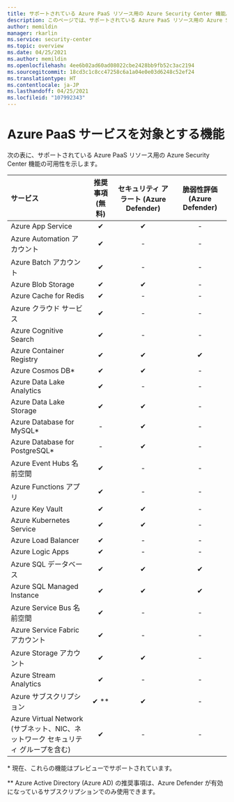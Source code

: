 ```yaml
---
title: サポートされている Azure PaaS リソース用の Azure Security Center 機能。
description: このページでは、サポートされている Azure PaaS リソース用の Azure Security Center 機能の可用性について説明します。
author: memildin
manager: rkarlin
ms.service: security-center
ms.topic: overview
ms.date: 04/25/2021
ms.author: memildin
ms.openlocfilehash: 4ee6b02ad60ad08022cbe2428bb9fb52c3ac2194
ms.sourcegitcommit: 18cd3c1c8cc47258c6a1a04e0e03d6248c52ef24
ms.translationtype: HT
ms.contentlocale: ja-JP
ms.lasthandoff: 04/25/2021
ms.locfileid: "107992343"
---
```

# <a name="feature-coverage-for-azure-paas-services"></a><a name="paas-services">Azure PaaS サービスを対象とする機能</a>

次の表に、サポートされている Azure PaaS リソース用の Azure Security Center 機能の可用性を示します。

|サービス|推奨事項 (無料)|セキュリティ アラート (Azure Defender)|脆弱性評価 (Azure Defender)|
|:----|:----:|:----:|:----:|
|Azure App Service|✔|✔|-|
|Azure Automation アカウント|✔|-|-|
|Azure Batch アカウント|✔|-|-|
|Azure Blob Storage|✔|✔|-|
|Azure Cache for Redis|✔|-|-|
|Azure クラウド サービス|✔|-|-|
|Azure Cognitive Search|✔|-|-|
|Azure Container Registry|✔|✔|✔|
|Azure Cosmos DB*|✔|✔|-|
|Azure Data Lake Analytics|✔|-|-|
|Azure Data Lake Storage|✔|✔|-|
|Azure Database for MySQL*|-|✔|-|
|Azure Database for PostgreSQL*|-|✔|-|
|Azure Event Hubs 名前空間|✔|-|-|
|Azure Functions アプリ|✔|-|-|
|Azure Key Vault|✔|✔|-|
|Azure Kubernetes Service|✔|✔|-|
|Azure Load Balancer|✔|-|-|
|Azure Logic Apps|✔|-|-|
|Azure SQL データベース|✔|✔|✔|
|Azure SQL Managed Instance|✔|✔|✔|
|Azure Service Bus 名前空間|✔|-|-|
|Azure Service Fabric アカウント|✔|-|-|
|Azure Storage アカウント|✔|✔|-|
|Azure Stream Analytics|✔|-|-|
|Azure サブスクリプション|✔ **|✔|-|
|Azure Virtual Network</br> (サブネット、NIC、ネットワーク セキュリティ グループを含む)|✔|-|-|

\* 現在、これらの機能はプレビューでサポートされています。

\*\* Azure Active Directory (Azure AD) の推奨事項は、Azure Defender が有効になっているサブスクリプションでのみ使用できます。